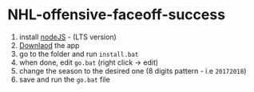 # NHL-offensive-faceoff-success

1) install [nodeJS](https://nodejs.org) - (LTS version)
2) [Downlaod](https://github.com/ZimGil/NHL-offensive-faceoff-success/archive/re-write.zip) the app
3) go to the folder and run `install.bat`
4) when done, edit `go.bat` (right click -> edit)
5) change the season to the desired one (8 digits pattern - i.e `20172018`)
6) save and run the `go.bat` file
